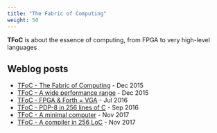 ```yaml
---
title: "The Fabric of Computing"
weight: 50
---
```


**TFoC** is about the essence of computing, from FPGA to very high-level
languages
<!--more-->

## Weblog posts

* [TFoC - The Fabric of Computing](https://jeelabs.org/article/1549e/) - Dec 2015
* [TFoC - A wide performance range](https://jeelabs.org/article/1550d/) - Dec 2015
* [TFoC - FPGA & Forth = VGA](https://jeelabs.org/2016/07/tfoc-fpga--forth--vga/) - Jul 2016
* [TFoC - PDP-8 in 256 lines of C](https://jeelabs.org/2016/09/tfoc---pdp-8-in-256-lines-of-c/) - Sep 2016
* [TFoC - A minimal computer](https://jeelabs.org/2017/11/tfoc---a-minimal-computer/) - Nov 2017
* [TFoC - A compiler in 256 LoC](http://localhost:1313/2017/11/tfoc---a-compiler-in-256-loc/) - Nov 2017

